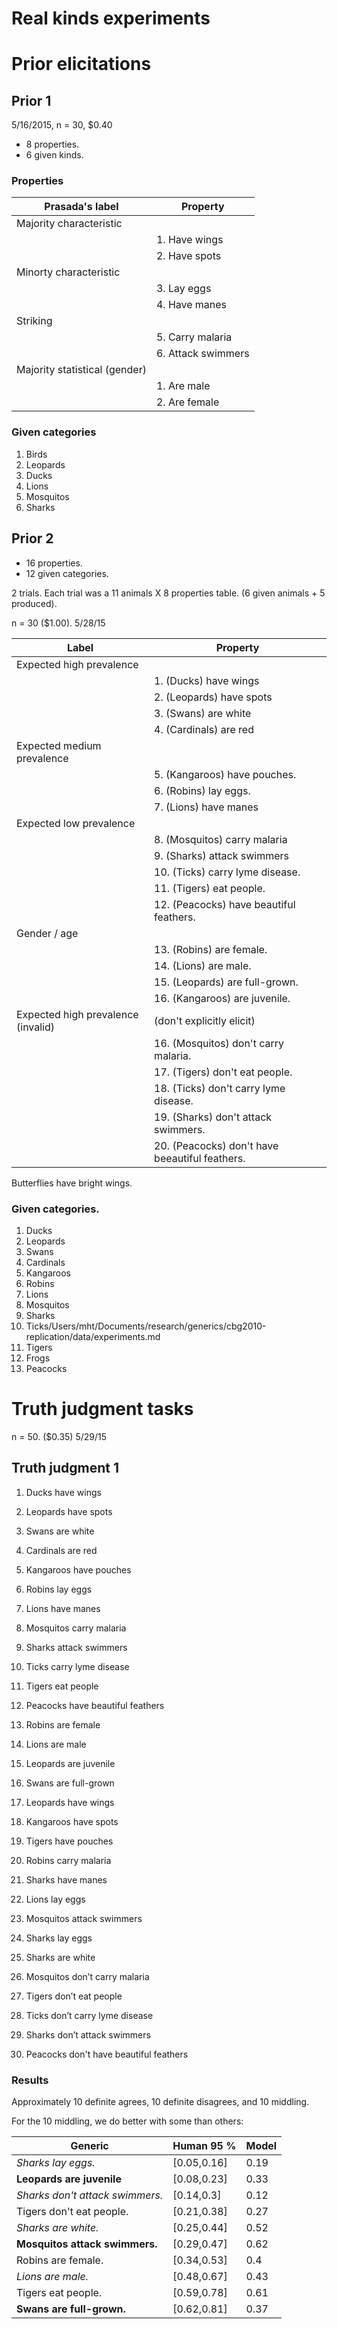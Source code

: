 # Real kinds experiments

# Prior elicitations

## Prior 1

5/16/2015, n = 30, $0.40

+ 8 properties. 
+ 6 given kinds.

### Properties

Prasada's label | Property 
--------------- | ----
Majority characteristic |  | 
 						| 1. Have wings |
 						| 2. Have spots |
 Minorty characteristic | | 
 						| 3. Lay eggs |
 						| 4. Have manes |
Striking | | 
 						| 5. Carry malaria |
 						| 6. Attack swimmers |
 Majority statistical (gender) | | 
 						| 1. Are male |
 						| 2. Are female |
 						
 						

### Given categories

1. Birds
2. Leopards
3. Ducks
4. Lions
5. Mosquitos
6. Sharks


## Prior 2

+ 16 properties.
+ 12 given categories.

2 trials. Each trial was a 11 animals X 8 properties table. (6 given animals + 5 produced). 

n = 30 ($1.00). 5/28/15


Label | Property 
--------------- | ----
Expected high prevalence |  | 
 						| 1. (Ducks) have wings |
						| 2. (Leopards) have spots | 
						| 3. (Swans) are white | 
						| 4. (Cardinals) are red |
Expected medium prevalence | | 
 						| 5. (Kangaroos) have pouches.
 				 		| 6. (Robins) lay eggs.
 				 		| 7. (Lions) have manes |
Expected low prevalence | | 
 						| 8. (Mosquitos) carry malaria |
 						| 9. (Sharks) attack swimmers |
 						| 10. (Ticks) carry lyme disease. |
 						| 11. (Tigers) eat people. |
 						| 12. (Peacocks) have beautiful feathers. |
Gender / age  | | 
 						| 13. (Robins) are female. |
 						| 14. (Lions) are male. |
 						| 15. (Leopards) are full-grown. |
 						| 16. (Kangaroos) are juvenile. | 
Expected high prevalence (invalid) | (don't explicitly elicit) |
 						| 16. (Mosquitos) don't carry malaria. |
 						| 17. (Tigers) don't eat people. |
 						| 18. (Ticks) don't carry lyme disease.|
 						| 19. (Sharks) don't attack swimmers. |
 						| 20. (Peacocks) don't have beeautiful feathers. |


Butterflies have bright wings.

### Given categories. 

1. Ducks
2. Leopards
3. Swans
4. Cardinals
5. Kangaroos
6. Robins
7. Lions
8. Mosquitos
9. Sharks
10. Ticks/Users/mht/Documents/research/generics/cbg2010-replication/data/experiments.md
11. Tigers
12. Frogs
13. Peacocks

# Truth judgment tasks

n = 50. ($0.35) 5/29/15

## Truth judgment 1 

1. Ducks have wings
2. Leopards have spots
3. Swans are white
4. Cardinals are red

5. Kangaroos have pouches
6. Robins lay eggs
7. Lions have manes

8. Mosquitos carry malaria
9. Sharks attack swimmers
10. Ticks carry lyme disease
11. Tigers eat people
12. Peacocks have beautiful feathers

12. Robins are female
13. Lions are male
14. Leopards are juvenile
15. Swans are full-grown

16. Leopards have wings
17. Kangaroos have spots
18. Tigers have pouches
19. Robins carry malaria
20. Sharks have manes
21. Lions lay eggs

23. Mosquitos attack swimmers
24. Sharks lay eggs
25. Sharks are white

26. Mosquitos don’t carry malaria
27. Tigers don’t eat people
28. Ticks don’t carry lyme disease
29. Sharks don’t attack swimmers
30. Peacocks don't have beautiful feathers


### Results

Approximately 10 definite agrees, 10 definite disagrees, and 10 middling.

For the 10 middling, we do better with some than others: 

Generic | Human 95 % | Model  
--------------- | ---- | ----
*Sharks lay eggs.*| [0.05,0.16] | 0.19
**Leopards are juvenile** | [0.08,0.23] | 0.33
*Sharks don't attack swimmers.* | [0.14,0.3] | 0.12
Tigers don't eat people. | [0.21,0.38] | 0.27
*Sharks are white.*|[0.25,0.44] | 0.52
**Mosquitos attack swimmers.** | [0.29,0.47]| 0.62
Robins are female. | [0.34,0.53] | 0.4
*Lions are male.* | [0.48,0.67] | 0.43
Tigers eat people. | [0.59,0.78]| 0.61
**Swans are full-grown.** | [0.62,0.81] | 0.37